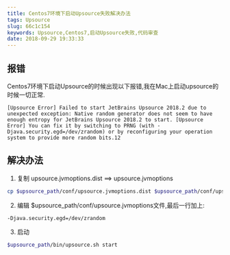 ```yaml
---
title: Centos7环境下启动Upsource失败解决办法
tags: Upsource
slug: 66c1c154
keywords: Upsource,Centos7,启动Upsource失败,代码审查
date: 2018-09-29 19:33:33
---
```


## 报错
Centos7环境下启动Upsource的时候出现以下报错,我在Mac上启动upsource的时候一切正常.

```
[Upsource Error] Failed to start JetBrains Upsource 2018.2 due to unexpected exception: Native random generator does not seem to have enough entropy for JetBrains Upsource 2018.2 to start. [Upsource Error] You can fix it by switching to PRNG (with -Djava.security.egd=/dev/zrandom) or by reconfiguring your operation system to provide more random bits.12
```

## 解决办法
1. 复制 upsource.jvmoptions.dist ==> upsource.jvmoptions

```bash
cp $upsource_path/conf/upsource.jvmoptions.dist $upsource_path/conf/upsource.jvmoptions
```

2. 编辑 $upsource_path/conf/upsource.jvmoptions文件,最后一行加上:

```
-Djava.security.egd=/dev/zrandom
```

3.  启动

```bash
$upsource_path/bin/upsource.sh start
```


